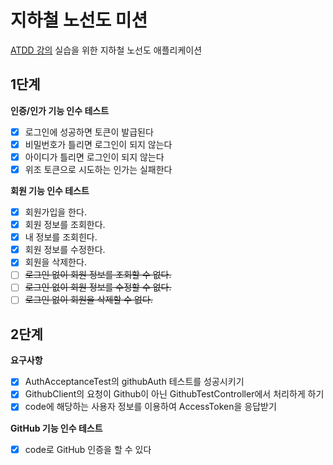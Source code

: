 # 지하철 노선도 미션

[ATDD 강의](https://edu.nextstep.camp/c/R89PYi5H) 실습을 위한 지하철 노선도 애플리케이션

## 1단계

**인증/인가 기능 인수 테스트**

- [x] 로그인에 성공하면 토큰이 발급된다
- [x] 비밀번호가 틀리면 로그인이 되지 않는다
- [x] 아이디가 틀리면 로그인이 되지 않는다
- [x] 위조 토큰으로 시도하는 인가는 실패한다

**회원 기능 인수 테스트**

- [x] 회원가입을 한다.
- [x] 회원 정보를 조회한다.
- [x] 내 정보를 조회힌다.
- [x] 회원 정보를 수정한다.
- [x] 회원을 삭제한다.
- [ ] ~~로그인 없이 회원 정보를 조회할 수 없다.~~
- [ ] ~~로그인 없이 회원 정보를 수정할 수 없다.~~
- [ ] ~~로그인 없이 회원을 삭제할 수 없다.~~

## 2단계

**요구사항**

- [x] AuthAcceptanceTest의 githubAuth 테스트를 성공시키기
- [x] GithubClient의 요청이 Github이 아닌 GithubTestController에서 처리하게 하기
- [x] code에 해당하는 사용자 정보를 이용하여 AccessToken을 응답받기

**GitHub 기능 인수 테스트**

- [x] code로 GitHub 인증을 할 수 있다
